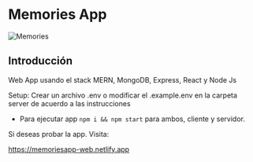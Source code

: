 ﻿# Memories App
 
![Memories](https://i.postimg.cc/zvj8R3jT/asdads.png)

## Introducción

Web App usando el stack MERN, MongoDB, Express, React y Node Js

Setup:
Crear un archivo .env o modificar el .example.env en la carpeta server de acuerdo a las instrucciones
- Para ejecutar app ```npm i && npm start``` para ambos, cliente y servidor.

Si deseas probar la app. Visita:

https://memoriesapp-web.netlify.app
